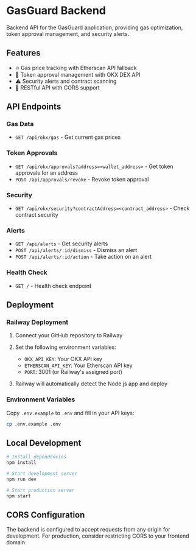 # GasGuard Backend

Backend API for the GasGuard application, providing gas optimization, token approval management, and security alerts.

## Features

- 🔥 Gas price tracking with Etherscan API fallback
- 🔐 Token approval management with OKX DEX API
- ⚠️ Security alerts and contract scanning
- 🚀 RESTful API with CORS support

## API Endpoints

### Gas Data
- `GET /api/okx/gas` - Get current gas prices

### Token Approvals
- `GET /api/okx/approvals?address=<wallet_address>` - Get token approvals for an address
- `POST /api/approvals/revoke` - Revoke token approval

### Security
- `GET /api/okx/security?contractAddress=<contract_address>` - Check contract security

### Alerts
- `GET /api/alerts` - Get security alerts
- `POST /api/alerts/:id/dismiss` - Dismiss an alert
- `POST /api/alerts/:id/action` - Take action on an alert

### Health Check
- `GET /` - Health check endpoint

## Deployment

### Railway Deployment

1. Connect your GitHub repository to Railway
2. Set the following environment variables:
   - `OKX_API_KEY`: Your OKX API key
   - `ETHERSCAN_API_KEY`: Your Etherscan API key
   - `PORT`: 3001 (or Railway's assigned port)

3. Railway will automatically detect the Node.js app and deploy

### Environment Variables

Copy `.env.example` to `.env` and fill in your API keys:

```bash
cp .env.example .env
```

## Local Development

```bash
# Install dependencies
npm install

# Start development server
npm run dev

# Start production server
npm start
```

## CORS Configuration

The backend is configured to accept requests from any origin for development. For production, consider restricting CORS to your frontend domain.
